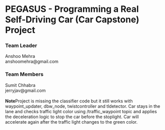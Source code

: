 <h1> PEGASUS - Programming a Real Self-Driving Car (Car Capstone) Project </h1>
<h3>Team Leader</h3>
Anshoo Mehra<br>
anshoomehra@gmail.com
<br>
<h3>Team Members</h3>
Sumit Chhabra<br>
jerryjav@gmail.com
<br>
<br>
<b>Note</b>Project is missing the classifier code but it still works with waypoint_updater, dbw_node, twistcontroller and tldetector. Car stays in the lane and checks traffic light color using /traffic_waypoint topic and applies the deceleration logic to stop the car before the stoplight. Car will accelerate again after the traffic light changes to the green color.

